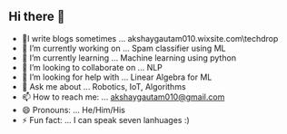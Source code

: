 ## Hi there 👋
<!--
**Gautam-flash/Gautam-flash** is a ✨ _special_ ✨ repository because its `README.md` (this file) appears on your GitHub profile.

Here are some ideas to get you started:
-->
- 🎉I write blogs sometimes ... akshaygautam010.wixsite.com\techdrop
- 🔭 I’m currently working on ... Spam classifier using ML
- 🌱 I’m currently learning ... Machine learning using python
- 👯 I’m looking to collaborate on ... NLP
- 🤔 I’m looking for help with ... Linear Algebra for ML
- 💬 Ask me about ... Robotics, IoT, Algorithms
- 📫 How to reach me: ... akshaygautam010@gmail.com
- 😄 Pronouns: ... He/Him/His
- ⚡ Fun fact: ... I can speak seven lanhuages :)


